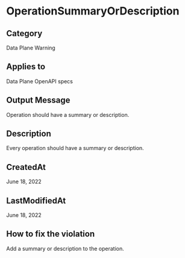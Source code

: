 # OperationSummaryOrDescription

## Category

Data Plane Warning

## Applies to

Data Plane OpenAPI specs

## Output Message

Operation should have a summary or description.

## Description

Every operation should have a summary or description.

## CreatedAt

June 18, 2022

## LastModifiedAt

June 18, 2022

## How to fix the violation

Add a summary or description to the operation.
